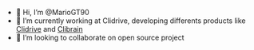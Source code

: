 - 👋 Hi, I’m @MarioGT90
- 🌱 I’m currently working at Clidrive, developing differents products like [Clidrive](https://clidrive.com/) and [Clibrain](https://clibrain.com)
- 💞️ I’m looking to collaborate on open source project
